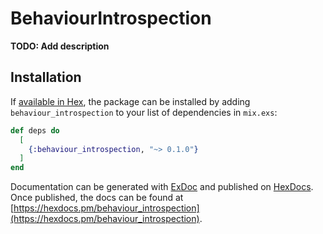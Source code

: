 # BehaviourIntrospection

**TODO: Add description**

## Installation

If [available in Hex](https://hex.pm/docs/publish), the package can be installed
by adding `behaviour_introspection` to your list of dependencies in `mix.exs`:

```elixir
def deps do
  [
    {:behaviour_introspection, "~> 0.1.0"}
  ]
end
```

Documentation can be generated with [ExDoc](https://github.com/elixir-lang/ex_doc)
and published on [HexDocs](https://hexdocs.pm). Once published, the docs can
be found at [https://hexdocs.pm/behaviour_introspection](https://hexdocs.pm/behaviour_introspection).

